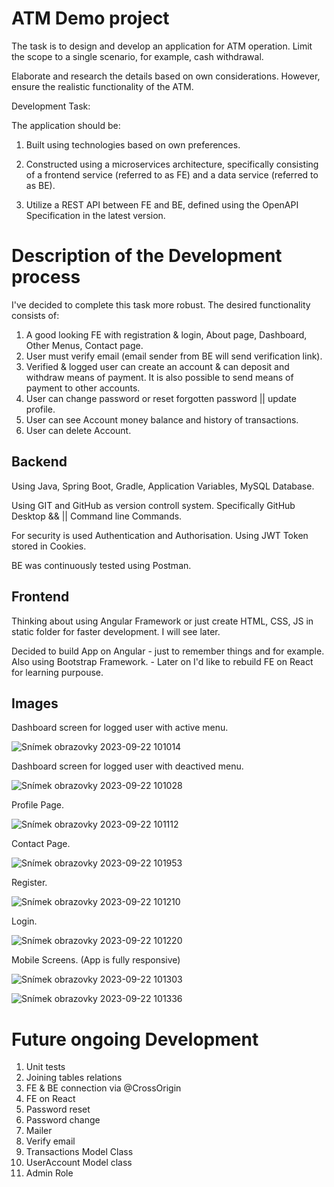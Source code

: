 # ATM Demo project

The task is to design and develop an application for ATM operation. Limit the scope to a single scenario, for example, cash withdrawal.

Elaborate and research the details based on own considerations. However, ensure the realistic functionality of the ATM.

Development Task:

The application should be:

1) Built using technologies based on own preferences.

2) Constructed using a microservices architecture, specifically consisting of a frontend service (referred to as FE) and a data service (referred to as BE).

3) Utilize a REST API between FE and BE, defined using the OpenAPI Specification in the latest version.

# Description of the Development process

I've decided to complete this task more robust. The desired functionality consists of:

1) A good looking FE with registration & login, About page, Dashboard, Other Menus, Contact page.
2) User must verify email (email sender from BE will send verification link).
3) Verified & logged user can create an account & can deposit and withdraw means of payment. It is also possible to send means of payment to other accounts.
4) User can change password or reset forgotten password || update profile.
5) User can see Account money balance and history of transactions.
6) User can delete Account.

## Backend 

Using Java, Spring Boot, Gradle, Application Variables, MySQL Database.

Using GIT and GitHub as version controll system. Specifically GitHub Desktop && || Command line Commands. 

For security is used Authentication and Authorisation. Using JWT Token stored in Cookies. 

BE was continuously tested using Postman.

## Frontend

Thinking about using Angular Framework or just create HTML, CSS, JS in static folder for faster development. I will see later. 

Decided to build App on Angular - just to remember things and for example. Also using Bootstrap Framework. - Later on I'd like to rebuild FE on React for learning purpouse. 

## Images

Dashboard screen for logged user with active menu.

![Snímek obrazovky 2023-09-22 101014](https://github.com/macoto00/ATM-App/assets/117540231/310ea951-00f5-42ef-aa1a-a09d7ebc1258)

Dashboard screen for logged user with deactived menu.

![Snímek obrazovky 2023-09-22 101028](https://github.com/macoto00/ATM-App/assets/117540231/7ec84c80-ee26-485d-888d-f357a7102f39)

Profile Page.

![Snímek obrazovky 2023-09-22 101112](https://github.com/macoto00/ATM-App/assets/117540231/1d954649-87a0-4fc3-84c3-04c5f21668a7)

Contact Page.

![Snímek obrazovky 2023-09-22 101953](https://github.com/macoto00/ATM-App/assets/117540231/0f9152c5-9296-4749-9152-5f1a67d2f36e)

Register.

![Snímek obrazovky 2023-09-22 101210](https://github.com/macoto00/ATM-App/assets/117540231/5c02c9d8-8df1-45ba-8f1b-c7de9db6b378)

Login.

![Snímek obrazovky 2023-09-22 101220](https://github.com/macoto00/ATM-App/assets/117540231/7f662107-bb1a-43c2-b6ab-fa301bf4de93)

Mobile Screens. (App is fully responsive)

![Snímek obrazovky 2023-09-22 101303](https://github.com/macoto00/ATM-App/assets/117540231/44be9fd9-6247-481b-9bc4-3f55f2804075)

![Snímek obrazovky 2023-09-22 101336](https://github.com/macoto00/ATM-App/assets/117540231/9d66e20c-19fd-4ba5-9f56-371519e94f51)

# Future ongoing Development

1) Unit tests
2) Joining tables relations
3) FE & BE connection via @CrossOrigin
4) FE on React
5) Password reset
6) Password change
7) Mailer
8) Verify email
9) Transactions Model Class
10) UserAccount Model class
11) Admin Role
